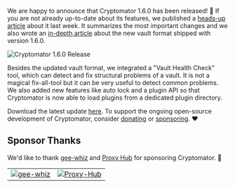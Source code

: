 We are happy to announce that Cryptomator 1.6.0 has been released! :tada: If you are not already up-to-date about its features, we published a [heads-up article](https://cryptomator.org/blog/2021/10/11/1-6-0-what-you-need-to-know/) about it last week. It summarizes the most important changes and we also wrote an [in-depth article](https://cryptomator.org/blog/2021/10/11/vault-format-2/) about the new vault format shipped with version 1.6.0.

<img class="rounded" src="https://cryptomator.org/img/blog/cryptomator-1-6-0.png" alt="Cryptomator 1.6.0 Release" />

Besides the updated vault format, we integrated a "Vault Health Check" tool, which can detect and fix structural problems of a vault. It is not a magical fix-all-tool but it can be very useful to detect common problems. We also added new features like auto lock and a plugin API so that Cryptomator is now able to load plugins from a dedicated plugin directory.

Download the latest update [here](https://cryptomator.org/downloads/). To support the ongoing open-source development of Cryptomator, consider [donating](https://cryptomator.org/donate/) or [sponsoring](https://cryptomator.org/sponsors/). :heart:

## Sponsor Thanks

We'd like to thank [gee-whiz](https://www.gee-whiz.de/) and [Proxy Hub](https://proxy-hub.com/) for sponsoring Cryptomator. :rocket:

<table class="my-4" cellspacing="16">
  <tr>
    <td class="pr-2"><a href="https://www.gee-whiz.de/"><img class="h-16" src="https://cryptomator.org/img/sponsors/geewhiz.svg" alt="gee-whiz"></a></td>
    <td class="pl-2"><a href="https://proxy-hub.com/"><img class="h-16" src="https://cryptomator.org/img/sponsors/proxyhub.svg" alt="Proxy-Hub"></a></td>
  </tr>
</table>
